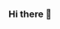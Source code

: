 ### Hi there 👋

<!--
  **Gznkkj/Gznkkj** is a ✨ _special_ ✨ repository because its `README.md` (this file) appears on your GitHub profile.

H  ere are some ideas to get you started:

- 🔭 I’m currently working on ...
- 🌱 I’m currently learning ...
- 👯 I’m looking to collaborate on ...
- 🤔 I’m looking for help with ...
- 💬 Ask me about ...
- 📫 How to reach me: ...
- 😄 Pronouns: ...
- ⚡ Fun fact: ...
-->
